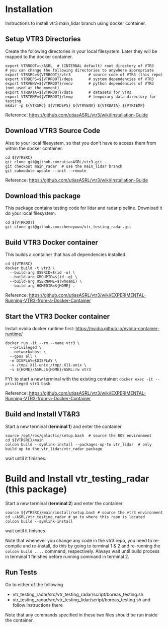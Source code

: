 # Installation

Instructions to install vtr3 main_lidar branch using docker container.

## Setup VTR3 Directories

Create the following directories in your local filesystem. Later they will be mapped to the docker container.

```
export VTRROOT=~/ASRL  # (INTERNAL default) root directory of VTR3
# you can change the following directories to anywhere appropriate
export VTRSRC=${VTRROOT}/vtr3        # source code of VTR3 (this repo)
export VTRDEPS=${VTRROOT}/deps       # system dependencies of VTR3
export VTRVENV=${VTRROOT}/venv       # python dependencies of VTR3 (not used at the moment)
export VTRDATA=${VTRROOT}/data       # datasets for VTR3
export VTRTEMP=${VTRROOT}/temp       # temporary data directory for testing
mkdir -p ${VTRSRC} ${VTRDEPS} ${VTRVENV} ${VTRDATA} ${VTRTEMP}
```

Reference: https://github.com/utiasASRL/vtr3/wiki/Installation-Guide

## Download VTR3 Source Code

Also to your local filesystem, so that you don't have to access them from within the docker container.

```
cd ${VTRSRC}
git clone git@github.com:utiasASRL/vtr3.git .
git checkout main_radar  # use the main_lidar branch
git submodule update --init --remote
```

Reference: https://github.com/utiasASRL/vtr3/wiki/Installation-Guide

## Download this package

This package contains testing code for lidar and radar pipeline. Download it do your local filesystem.

```
cd ${VTRROOT}
git clone git@github.com:cheneyuwu/vtr_testing_radar.git
```

## Build VTR3 Docker container

This builds a container that has all dependencies installed.

```
cd ${VTRSRC}
docker build -t vtr3 \
  --build-arg USERID=$(id -u) \
  --build-arg GROUPID=$(id -g) \
  --build-arg USERNAME=$(whoami) \
  --build-arg HOMEDIR=${HOME} .
```

Reference: https://github.com/utiasASRL/vtr3/wiki/EXPERIMENTAL-Running-VTR3-from-a-Docker-Container

## Start the VTR3 Docker container

Install nvidia docker runtime first: https://nvidia.github.io/nvidia-container-runtime/

```
docker run -it --rm --name vtr3 \
  --privileged \
  --network=host \
  --gpus all \
  -e DISPLAY=$DISPLAY \
  -v /tmp/.X11-unix:/tmp/.X11-unix \
  -v ${HOME}/ASRL:${HOME}/ASRL:rw vtr3
```

FYI: to start a new terminal with the existing container: `docker exec -it --privileged vtr3 bash`

Reference: https://github.com/utiasASRL/vtr3/wiki/EXPERIMENTAL-Running-VTR3-from-a-Docker-Container

## Build and Install VT&R3

Start a new terminal (**terminal 1**) and enter the container

```
source /opt/ros/galactic/setup.bash  # source the ROS environment
cd ${VTRSRC}/main
colcon build --symlink-install --packages-up-to vtr_lidar  # only build up to the vtr_lidar/vtr_radar package
```

wait until it finishes.

# Build and Install vtr_testing_radar (this package)

Start a new terminal (**terminal 2**) and enter the container

```
source ${VTRSRC}/main/install/setup.bash # source the vtr3 environment
cd ~/ASRL/vtr_testing_radar # go to where this repo is located
colcon build --symlink-install
```

wait until it finishes.

Note that whenever you change any code in the vtr3 repo, you need to re-compile and re-install, do this by going to terminal 1 & 2 and re-running the `colcon build ....` command, respectively. Always wait until build process in terminal 1 finishes before running command in terminal 2.

## Run Tests

Go to either of the following

- vtr_testing_radar/src/vtr_testing_radar/script/boreas_testing.sh
- vtr_testing_radar/src/vtr_testing_lidar/script/boreas_testing.sh
  and follow instructions there

Note that any commands specified in these two files should be run inside the container.

